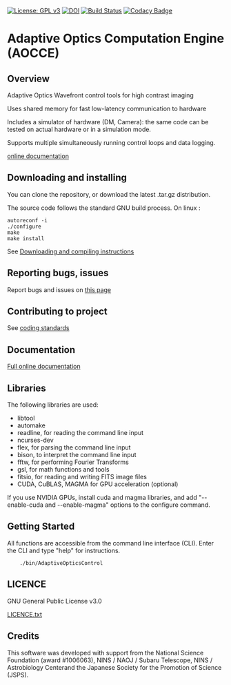 [![License: GPL v3](https://img.shields.io/badge/License-GPL%20v3-blue.svg)](http://www.gnu.org/licenses/gpl-3.0)
[![DOI](https://zenodo.org/badge/DOI/10.5281/zenodo.815633.svg)](https://doi.org/10.5281/zenodo.815633)
[![Build Status](https://travis-ci.org/oguyon/AdaptiveOpticsControl.svg?branch=master)](https://travis-ci.org/oguyon/AdaptiveOpticsControl)
[![Codacy Badge](https://api.codacy.com/project/badge/Grade/8091ec2f16214595a72dcd41a4e18942)](https://www.codacy.com/app/oguyon/AdaptiveOpticsControl?utm_source=github.com&amp;utm_medium=referral&amp;utm_content=oguyon/AdaptiveOpticsControl&amp;utm_campaign=Badge_Grade)




# Adaptive Optics Computation Engine (AOCCE)


## Overview

Adaptive Optics Wavefront control tools for high contrast imaging

Uses shared memory for fast low-latency communication to hardware

Includes a simulator of hardware (DM, Camera): the same code can be tested on actual hardware or in a simulation mode.

Supports multiple simultaneously running control loops and data logging.


[online documentation]( http://oguyon.github.io/AdaptiveOpticsControl/) 




## Downloading and installing

You can clone the repository, or download the latest .tar.gz distribution.


The source code follows the standard GNU build process. On linux :

	autoreconf -i
	./configure
	make
	make install


See [Downloading and compiling instructions]( doc/DownloadCompile.md )



## Reporting bugs, issues

Report bugs and issues on [this page]( https://github.com/oguyon/AdaptiveOpticsControl/issues )




## Contributing to project


See [coding standards]( http://oguyon.github.io/AdaptiveOpticsControl/html/page_coding_standards.html ) 




## Documentation

[Full online documentation]( http://oguyon.github.io/AdaptiveOpticsControl/ ) 



## Libraries 

The following libraries are used:

- libtool
- automake
- readline, for reading the command line input
- ncurses-dev
- flex, for parsing the command line input
- bison, to interpret the command line input
- fftw, for performing Fourier Transforms
- gsl, for math functions and tools
- fitsio, for reading and writing FITS image files
- CUDA, CuBLAS, MAGMA for GPU acceleration (optional)

If you use NVIDIA GPUs, install cuda and magma libraries, and add "--enable-cuda and --enable-magma" options to the configure command.


## Getting Started

All functions are accessible from the command line interface (CLI). Enter the CLI and type "help" for instructions.

		./bin/AdaptiveOpticsControl




## LICENCE


GNU General Public License v3.0

[LICENCE.txt]( https://github.com/oguyon/Cfits/blob/master/LICENCE.txt )




## Credits

This software was developed with support from the National Science Foundation (award #1006063), NINS / NAOJ / Subaru Telescope, NINS / Astrobiology Centerand the Japanese Society for the Promotion of Science (JSPS).
